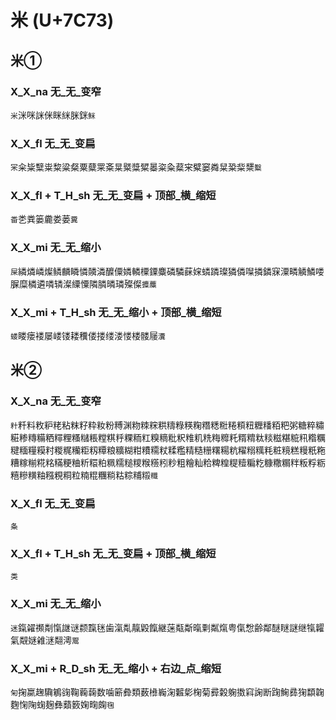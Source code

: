 # 米 (U+7C73)

## 米①

### X_X_na 无_无_变窄
`米`洣咪詸侎眯䋛脒銤`䱊`

### X_X_fl 无_无_变扁
`冞`籴粊糱粜䊍粱粲粟糵䍘㪰㫧䊠䊢䊙㬥粢粂薒宩糪窭粦䊆䊄䉾䊬`糳`

### X_X_fl + T_H_sh 无_无_变扁 + 顶部_横_缩短
`畨`㐘粪篓麊娄蒌`糞`

### X_X_mi 无_无_缩小 
`屎`繗燐嶙燦鳞麟瞵憐䫰潾醾僳嫾轔㯨䥔麋磷驎蔝㛽䗲蹸璨獜僯㘀撛鏻㝥潥疄䚬鱗喽䐖糜橉遴噒辚澯䌚憟隣膦暽璘殩儏`攗蘪`

### X_X_mi + T_H_sh 无_无_缩小 + 顶部_横_缩短
`蝼`䁖瘘褛屡嵝镂耧䆏偻搂缕溇㥪楼髅屦`瀵`

## 米②

### X_X_na 无_无_变窄
`籵`粁料敉粐粩粘粖籽粋籹粉糐渊粅䊂䊉粠䊭粶䊔粷糣䊝䊋䊎頪粈糎䊩粨粑粥糖粹䊥糚糁䊜糒粞䊫粴糔䊰粻糛粸䉿粿粫䉺糗䊞粃粎䊒籶䊁䊈䊳籷糈䊘粏䊏糍糂䊌籸糌糲䊕糆糧糢籿糉䊊糷粔籾䊤粮䊯糊粓䊧糥粀糅糮精糙粣糬糃粇䊮糑䊪粍粧糡糕䊡䉻粚糟糘糋糀䊅䊟粳粬䉼糫粕䊃糯䊚糭糇䊴粌粆粗糩籼粭粺䊗䊓䊦糄籺糠糤糏䉽粄粰粝糦糝䊣粙糨粯粡粒䊖䊐糰䊑䊀粽䊇䊛`䊱`

### X_X_fl 无_无_变扁
`夈`

### X_X_fl + T_H_sh 无_无_变扁 + 顶部_横_缩短
`类`

### X_X_mi 无_无_缩小
`迷`鎎糴禷㔂愾䛧谜颣霼毩歯滊亃靝毇餼継蒾甐斴暣㔄粼熂粤㑶㥹齢鄰醚瞇謎继犔糶氣䚏㜆䨀㴹翷澚`鬻`

### X_X_mi + R_D_sh 无_无_缩小 + 右边_点_缩短
`匊`掬䊨趜驧鵴䜯鞠蘜䕮数噛簖彜類薮㰘巈淗䊲㣓椈菊彛糓躹擞窲諊断踘䱡彞㹼纇䪕麴㥌陱䗇麹彝蘱䉤婅㽤龾`毱`
